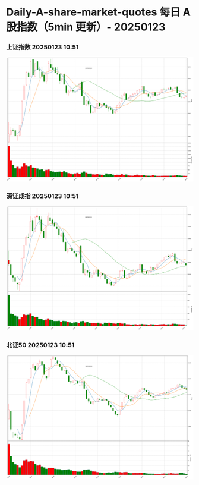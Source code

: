 
# Daily-A-share-market-quotes 每日 A 股指数（5min 更新）- 20250123

### 上证指数 20250123 10:51
![](./fig/2025/1/20250123-sh000001.png)

### 深证成指 20250123 10:51
![](./fig/2025/1/20250123-sz399001.png)

### 北证50 20250123 10:51
![](./fig/2025/1/20250123-bj899050.png)
